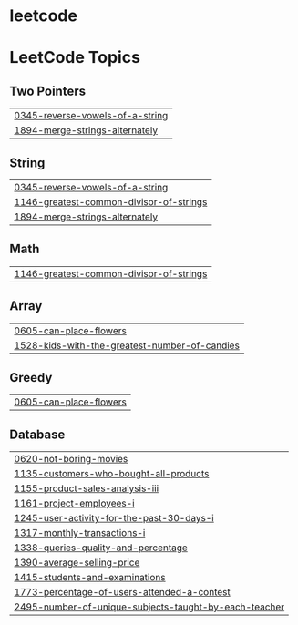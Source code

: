 # leetcode
<!---LeetCode Topics Start-->
# LeetCode Topics
## Two Pointers
|  |
| ------- |
| [0345-reverse-vowels-of-a-string](https://github.com/vanishkasatthemgari/leetcode/tree/master/0345-reverse-vowels-of-a-string) |
| [1894-merge-strings-alternately](https://github.com/vanishkasatthemgari/leetcode/tree/master/1894-merge-strings-alternately) |
## String
|  |
| ------- |
| [0345-reverse-vowels-of-a-string](https://github.com/vanishkasatthemgari/leetcode/tree/master/0345-reverse-vowels-of-a-string) |
| [1146-greatest-common-divisor-of-strings](https://github.com/vanishkasatthemgari/leetcode/tree/master/1146-greatest-common-divisor-of-strings) |
| [1894-merge-strings-alternately](https://github.com/vanishkasatthemgari/leetcode/tree/master/1894-merge-strings-alternately) |
## Math
|  |
| ------- |
| [1146-greatest-common-divisor-of-strings](https://github.com/vanishkasatthemgari/leetcode/tree/master/1146-greatest-common-divisor-of-strings) |
## Array
|  |
| ------- |
| [0605-can-place-flowers](https://github.com/vanishkasatthemgari/leetcode/tree/master/0605-can-place-flowers) |
| [1528-kids-with-the-greatest-number-of-candies](https://github.com/vanishkasatthemgari/leetcode/tree/master/1528-kids-with-the-greatest-number-of-candies) |
## Greedy
|  |
| ------- |
| [0605-can-place-flowers](https://github.com/vanishkasatthemgari/leetcode/tree/master/0605-can-place-flowers) |
## Database
|  |
| ------- |
| [0620-not-boring-movies](https://github.com/vanishkasatthemgari/leetcode/tree/master/0620-not-boring-movies) |
| [1135-customers-who-bought-all-products](https://github.com/vanishkasatthemgari/leetcode/tree/master/1135-customers-who-bought-all-products) |
| [1155-product-sales-analysis-iii](https://github.com/vanishkasatthemgari/leetcode/tree/master/1155-product-sales-analysis-iii) |
| [1161-project-employees-i](https://github.com/vanishkasatthemgari/leetcode/tree/master/1161-project-employees-i) |
| [1245-user-activity-for-the-past-30-days-i](https://github.com/vanishkasatthemgari/leetcode/tree/master/1245-user-activity-for-the-past-30-days-i) |
| [1317-monthly-transactions-i](https://github.com/vanishkasatthemgari/leetcode/tree/master/1317-monthly-transactions-i) |
| [1338-queries-quality-and-percentage](https://github.com/vanishkasatthemgari/leetcode/tree/master/1338-queries-quality-and-percentage) |
| [1390-average-selling-price](https://github.com/vanishkasatthemgari/leetcode/tree/master/1390-average-selling-price) |
| [1415-students-and-examinations](https://github.com/vanishkasatthemgari/leetcode/tree/master/1415-students-and-examinations) |
| [1773-percentage-of-users-attended-a-contest](https://github.com/vanishkasatthemgari/leetcode/tree/master/1773-percentage-of-users-attended-a-contest) |
| [2495-number-of-unique-subjects-taught-by-each-teacher](https://github.com/vanishkasatthemgari/leetcode/tree/master/2495-number-of-unique-subjects-taught-by-each-teacher) |
<!---LeetCode Topics End-->